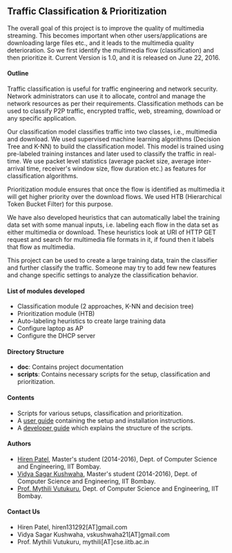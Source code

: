 ## Traffic Classification & Prioritization

The overall goal of this project is to improve the quality of multimedia streaming. This becomes important when other users/applications are downloading large files etc., and it leads to the multimedia quality deterioration. So we first identify the multimedia flow (classification) and then prioritize it. Current Version is 1.0, and it is released on June 22, 2016.

#### Outline
Traffic classification is useful for traffic engineering and network security. Network administrators can use it to allocate, control and manage the network resources as per their requirements. Classification methods can be used to classify P2P traffic, encrypted traffic, web, streaming, download or any specific application.

Our classification model classifies traffic into two classes, i.e., multimedia and download. We used supervised machine learning algorithms (Decision Tree and K-NN) to build the classification model. This model is trained using pre-labeled training instances and later used to classify the traffic in real-time. We use packet level statistics (average packet size, average inter-arrival time, receiver's window size, flow duration etc.) as  features for classification algorithms.

Prioritization module ensures that once the flow is identified as multimedia it will get higher priority over the download flows. We used HTB (Hierarchical Token Bucket Filter) for this purpose.

We have also developed heuristics that can automatically label the training data set with some manual inputs, i.e. labeling each flow in the data set as either multimedia or download. These heuristics look at URI of HTTP GET request and search for multimedia file formats in it, if found then it labels that flow as multimedia.

This project can be used to create a large training data, train the classifier and  further classify the traffic. Someone may try to add few new features and change specific settings to analyze the classification behavior.


#### List of modules developed

- Classification module (2 approaches, K-NN and decision tree)
- Prioritization module (HTB)
- Auto-labeling heuristics to create large training data
- Configure laptop as AP
- Configure the DHCP server

#### Directory Structure
- **doc**: Contains project documentation
- **scripts**: Contains necessary scripts for the setup, classification and prioritization.

#### Contents ####
- Scripts for various setups, classification and prioritization.
- A [user guide](docs/v1.0/README_User.md) containing the setup and installation instructions.
- A [developer guide](docs/v1.0/README_Developer.md) which explains the structure of the scripts.

#### Authors ####
* [Hiren Patel](https://www.linkedin.com/in/hiren-patel-8b310283), Master's student (2014-2016), Dept. of Computer Science and Engineering, IIT Bombay.	
* [Vidya Sagar Kushwaha](https://in.linkedin.com/in/vidya-sagar-kushwaha-a713a835), Master's student (2014-2016), Dept. of Computer Science and Engineering, IIT Bombay.
* [Prof. Mythili Vutukuru](https://www.cse.iitb.ac.in/~mythili/), Dept. of Computer Science and Engineering, IIT Bombay.

#### Contact Us 
- Hiren Patel, hiren131292[AT]gmail.com
- Vidya Sagar Kushwaha, vskushwaha21[AT]gmail.com
- Prof. Mythili Vutukuru, mythili[AT]cse.iitb.ac.in


